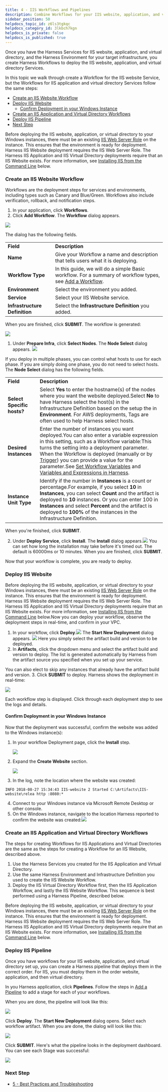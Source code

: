 ```yaml
---
title: 4 - IIS Workflows and Pipelines
description: Combine Workflows for your IIS website, application, and virtual directory in a Harness Pipeline.
sidebar_position: 50
helpdocs_topic_id: z6ls3tgkqc
helpdocs_category_id: 3lkbch7kgn
helpdocs_is_private: false
helpdocs_is_published: true
---
```


Once you have the Harness Services for IIS website, application, and virtual directory, and the Harness Environment for your target infrastructure, you create Harness Workflows to deploy the IIS website, application, and virtual directory Services.

In this topic we walk through create a Workflow for the IIS website Service, but the Workflows for IIS application and virtual directory Services follow the same steps:

* [Create an IIS Website Workflow](4-iis-workflows.md#create-an-iis-website-workflow)
* [Deploy IIS Website](4-iis-workflows.md#deploy-iis-website)
	+ [Confirm Deployment in your Windows Instance](4-iis-workflows.md#confirm-deployment-in-your-windows-instance)
* [Create an IIS Application and Virtual Directory Workflows](4-iis-workflows.md#create-an-iis-application-and-virtual-directory-workflows)
* [Deploy IIS Pipeline](4-iis-workflows.md#deploy-iis-pipeline)
* [Next Step](4-iis-workflows.md#next-step)

Before deploying the IIS website, application, or virtual directory to your Windows instances, there must be an existing [IIS Web Server Role](https://docs.microsoft.com/en-us/iis/web-hosting/web-server-for-shared-hosting/installing-the-web-server-role) on the instance. This ensures that the environment is ready for deployment. Harness IIS Website deployment requires the IIS Web Server Role. The Harness IIS Application and IIS Virtual Directory deployments require that an IIS Website exists. For more information, see [Installing IIS from the Command Line](5-best-practices-and-troubleshooting.md#installing-iis-from-the-command-line) below.

### Create an IIS Website Workflow

Workflows are the deployment steps for services and environments, including types such as Canary and Blue/Green. Workflows also include verification, rollback, and notification steps.

1. In your application, click **Workflows**.
2. Click **Add Workflow**. The **Workflow** dialog appears.

![](./static/4-iis-workflows-00.png)

The dialog has the following fields.



|  |  |
| --- | --- |
| **Field** | **Description** |
| **Name** | Give your Workflow a name and description that tells users what it is deploying. |
| **Workflow Type** | In this guide, we will do a simple Basic workflow. For a summary of workflow types, see [Add a Workflow](https://docs.harness.io/article/m220i1tnia-workflow-configuration#workflow_types). |
| **Environment** | Select the environment you added. |
| **Service** | Select your IIS Website service. |
| **Infrastructure Definition** | Select the **Infrastructure Definition** you added. |

When you are finished, click **SUBMIT**. The workflow is generated:

![](./static/4-iis-workflows-01.png)

1. Under **Prepare Infra**, click **Select Nodes**. The **Node Select** dialog appears.
   ![](./static/4-iis-workflows-02.png)

If you deploy in multiple phases, you can control what hosts to use for each phase. If you are simply doing one phase, you do not need to select hosts.  
The **Node Select** dialog has the following fields.

|  |  |
| --- | --- |
| **Field** | **Description** |
| **Select Specific hosts?** | Select **Yes** to enter the hostname(s) of the nodes where you want the website deployed.Select **No** to have Harness select the host(s) in the Infrastructure Definition based on the setup the in **Environment**. For AWS deployments, Tags are often used to help Harness select hosts. |
| **Desired** **Instances** | Enter the number of instances you want deployed.You can also enter a variable expression in this setting, such as a Workflow variable:This turns the setting into a deployment parameter. When the Workflow is deployed (manually or by [Trigger](https://docs.harness.io/article/xerirloz9a-add-a-trigger-2)) you can provide a value for the parameter.See [Set Workflow Variables](https://docs.harness.io/article/766iheu1bk-add-workflow-variables-new-template) and [Variables and Expressions in Harness](https://docs.harness.io/article/9dvxcegm90-variables). |
| **Instance Unit Type** | Identify if the number in **Instances** is a count or percentage.For example, if you select **10** in **Instances**, you can select **Count** and the artifact is deployed to **10** instances. Or you can enter 100 in **Instances** and select **Percent** and the artifact is deployed to **100%** of the instances in the Infrastructure Definition. |

When you're finished, click **SUBMIT**.

2. Under **Deploy Service**, click **Install**. The **Install** dialog appears.![](./static/4-iis-workflows-03.png)
   You can set how long the installation may take before it's timed out. The default is 60000ms or 10 minutes. When you are finished, click **SUBMIT**.

Now that your workflow is complete, you are ready to deploy.

### Deploy IIS Website

Before deploying the IIS website, application, or virtual directory to your Windows instances, there must be an existing [IIS Web Server Role](https://docs.microsoft.com/en-us/iis/web-hosting/web-server-for-shared-hosting/installing-the-web-server-role) on the instance. This ensures that the environment is ready for deployment. Harness IIS Website deployment requires the IIS Web Server Role. The Harness IIS Application and IIS Virtual Directory deployments require that an IIS Website exists. For more information, see [Installing IIS from the Command Line](5-best-practices-and-troubleshooting.md#installing-iis-from-the-command-line) below.Now you can deploy your workflow, observe the deployment steps in real-time, and confirm in your VPC.

1. In your workflow, click **Deploy**.![](./static/4-iis-workflows-04.png)
   The **Start New Deployment** dialog appears.
	 ![](./static/4-iis-workflows-05.png)
	 Here you simply select the artifact build and version to be deployed.
2. In **Artifacts**, click the dropdown menu and select the artifact build and version to deploy. The list is generated automatically by Harness from the artifact source you specified when you set up your service.  
  
You can also elect to skip any instances that already have the artifact build and version.
3. Click **SUBMIT** to deploy. Harness shows the deployment in real-time:

![](./static/4-iis-workflows-06.png)

Each workflow step is displayed. Click through each deployment step to see the logs and details.

#### Confirm Deployment in your Windows Instance

Now that the deployment was successful, confirm the website was added to the Windows instance(s):

1. In your workflow Deployment page, click the **Install** step.
   
	 ![](./static/4-iis-workflows-07.png)
	 
2. Expand the **Create Website** section.

   ![](./static/4-iis-workflows-08.png)

3. In the log, note the location where the website was created:  
  

```
INFO 2018-08-27 15:34:43 IIS-website 2 Started C:\Artifacts\IIS-website\relea http :8080:*
```
4. Connect to your Windows instance via Microsoft Remote Desktop or other console.
5. On the Windows instance, navigate to the location Harness reported to confirm the website was created:![](./static/4-iis-workflows-09.png)

### Create an IIS Application and Virtual Directory Workflows

The steps for creating Workflows for IIS Applications and Virtual Directories are the same as the steps for creating a Workflow for an IIS Website, described above.

1. Use the Harness Services you created for the IIS Application and Virtual Directory.
2. Use the same Harness Environment and Infrastructure Definition you used to create the IIS Website Workflow.
3. Deploy the IIS Virtual Directory Workflow first, then the IIS Application Workflow, and lastly the IIS Website Workflow. This sequence is best performed using a Harness Pipeline, described below.

Before deploying the IIS website, application, or virtual directory to your Windows instances, there must be an existing [IIS Web Server Role](https://docs.microsoft.com/en-us/iis/web-hosting/web-server-for-shared-hosting/installing-the-web-server-role) on the instance. This ensures that the environment is ready for deployment. Harness IIS Website deployment requires the IIS Web Server Role. The Harness IIS Application and IIS Virtual Directory deployments require that an IIS Website exists. For more information, see [Installing IIS from the Command Line](#installing_iis_from_the_command_line) below.

### Deploy IIS Pipeline

Once you have workflows for your IIS website, application, and virtual directory set up, you can create a Harness pipeline that deploys them in the correct order. For IIS, you must deploy them in the order website, application, and then virtual directory.

In you Harness application, click **Pipelines**. Follow the steps in [Add a Pipeline](https://docs.harness.io/article/zc1u96u6uj-pipeline-configuration) to add a stage for each of your workflows.

When you are done, the pipeline will look like this:

![](./static/4-iis-workflows-10.png)

Click **Deploy**. The **Start New Deployment** dialog opens. Select each workflow artifact. When you are done, the dialog will look like this:

![](./static/4-iis-workflows-11.png)

Click **SUBMIT**. Here's what the pipeline looks in the deployment dashboard. You can see each Stage was successful:

![](./static/4-iis-workflows-12.png)

### Next Step

* [5 - Best Practices and Troubleshooting](5-best-practices-and-troubleshooting.md)

